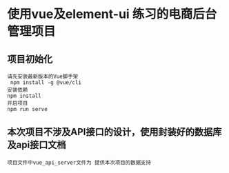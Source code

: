 # 使用vue及element-ui 练习的电商后台管理项目


## 项目初始化
```
请先安装最新版本的Vue脚手架
 npm install -g @vue/cli
安装依赖
npm install
开启项目
npm run serve
```
## 本次项目不涉及API接口的设计，使用封装好的数据库及api接口文档
```
项目文件中vue_api_server文件为 提供本次项目的数据支持
```
